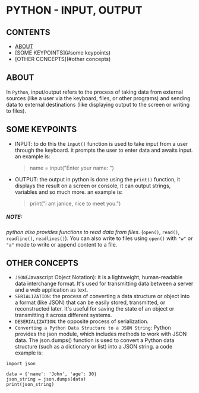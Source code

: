 # PYTHON - INPUT, OUTPUT

## CONTENTS

- [ABOUT](#about)
- [SOME KEYPOINTS](#some keypoints)
- [OTHER CONCEPTS](#other concepts)

## ABOUT

In `Python`, input/output refers to the process of taking data from external sources (like a user via the keyboard, files, or other programs) and sending data to external destinations (like displaying output to the screen or writing to files).

## SOME KEYPOINTS

- INPUT: to do this the `input()` function is used to take input from a user through the keyboard. it prompts the user to enter data and awaits input. an example is:
	> name = input("Enter your name: ")

- OUTPUT: the output in python is done using the `print()` function, it displays the result on a screen or console, it can output strings, variables and so much more. an example is:
	> print("i am janice, nice to meet you.")

##### NOTE:
*python also provides functions to read data from files*. (`open()`, `read()`, `readline()`, `readlines()`). You can also write to files using `open()` with `"w"` or `"a"` mode to write or append content to a file.

## OTHER CONCEPTS

- `JSON`(Javascript Object Notation):
it is a lightweight, human-readable data interchange format. It's used for transmitting data between a server and a web application as text.
- `SERIALIZATION`:
the process of converting a data structure or object into a format (like JSON) that can be easily stored, transmitted, or reconstructed later. It's useful for saving the state of an object or transmitting it across different systems.
- `DESERIALIZATION`:
the opposite process of serialization.
- `Converting a Python Data Structure to a JSON String`:
Python provides the json module, which includes methods to work with JSON data. The json.dumps() function is used to convert a Python data structure (such as a dictionary or list) into a JSON string.
a code example is:
```
import json

data = {'name': 'John', 'age': 30}
json_string = json.dumps(data)
print(json_string)
```
